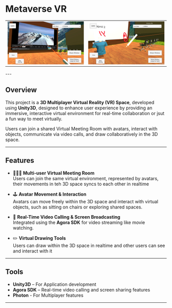 # Metaverse VR 

<table>
  <tr>
    <td>
      <a href="https://drive.google.com/file/d/1mWw3g8MLdiP-k2tR2229BdapdN4d7f6j/view?usp=sharing">
        <img src="https://github.com/swapgk/metaverse-vr/blob/c2ef253e464efa40b5206fedf312dc53db1328dd/demo/screen_sharing.png" width="400"/>
      </a>
    </td>
    <td>
      <a href="https://github.com/swapgk/metaverse-vr/raw/main/demo/metaverse-vr-video-2-720p.mp4">
        <img src="https://github.com/swapgk/metaverse-vr/blob/c2ef253e464efa40b5206fedf312dc53db1328dd/demo/3d_annotation.png" width="400"/>
      </a>
    </td>
  </tr>
</table>
---

## Overview

This project is a **3D Multiplayer Virtual Reality (VR) Space**, developed using **Unity3D**, designed to enhance user experience by providing an immersive, interactive virtual environment for real-time collaboration or jsut a fun way to meet virtually.

Users can join a shared Virtual Meeting Room with avatars, interact with objects, communicate via video calls, and draw collaboratively in the 3D space.

---

## Features

- 🧑‍🤝‍🧑 **Multi-user Virtual Meeting Room**  
  Users can join the same virtual environment, represented by avatars, their movements in teh 3D space syncs to each other in realtime

- 🕹️ **Avatar Movement & Interaction**  
  Avatars can move freely within the 3D space and interact with virtual objects, such as sitting on chairs or exploring shared spaces.

- 🎥 **Real-Time Video Calling & Screen Broadcasting**  
  Integrated using the **Agora SDK** for video streaming like movie watching.

- ✏️ **Virtual Drawing Tools**  
  Users can draw within the 3D space in realtime and other users can see and interact with it

---

## Tools

- **Unity3D** – For Application development  
- **Agora SDK** – Real-time video calling and screen sharing features
- **Photon** - For Multiplayer features

---
